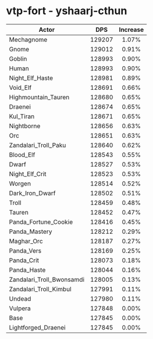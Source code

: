 # vtp-fort - yshaarj-cthun
| Actor | DPS | Increase |
|---|:---:|:---:|
|Mechagnome|129207|1.07%|
|Gnome|129012|0.91%|
|Goblin|128993|0.90%|
|Human|128993|0.90%|
|Night_Elf_Haste|128981|0.89%|
|Void_Elf|128691|0.66%|
|Highmountain_Tauren|128680|0.65%|
|Draenei|128674|0.65%|
|Kul_Tiran|128671|0.65%|
|Nightborne|128656|0.63%|
|Orc|128651|0.63%|
|Zandalari_Troll_Paku|128640|0.62%|
|Blood_Elf|128543|0.55%|
|Dwarf|128527|0.53%|
|Night_Elf_Crit|128523|0.53%|
|Worgen|128514|0.52%|
|Dark_Iron_Dwarf|128502|0.51%|
|Troll|128459|0.48%|
|Tauren|128452|0.47%|
|Panda_Fortune_Cookie|128416|0.45%|
|Panda_Mastery|128212|0.29%|
|Maghar_Orc|128187|0.27%|
|Panda_Vers|128169|0.25%|
|Panda_Crit|128073|0.18%|
|Panda_Haste|128044|0.16%|
|Zandalari_Troll_Bwonsamdi|128005|0.13%|
|Zandalari_Troll_Kimbul|127991|0.11%|
|Undead|127980|0.11%|
|Vulpera|127848|0.00%|
|Base|127845|0.00%|
|Lightforged_Draenei|127845|0.00%|
